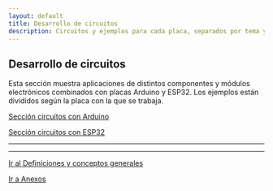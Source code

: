 ```yaml
---
layout: default
title: Desarrollo de circuitos
description: Circuitos y ejemplos para cada placa, separados por tema y por componente.
---
```


## Desarrollo de circuitos

Esta sección muestra aplicaciones de distintos componentes y módulos electrónicos combinados con placas Arduino y ESP32. Los ejemplos están divididos según la placa con la que se trabaja.

[Sección circuitos con Arduino](./02a_arduino.html)

[Sección circuitos con ESP32](./02b_esp32.html)
* * *
* * *
[Ir al Definiciones y conceptos generales](./01_def_y_conceptos.html)

[Ir a Anexos](./03_anexos.html)